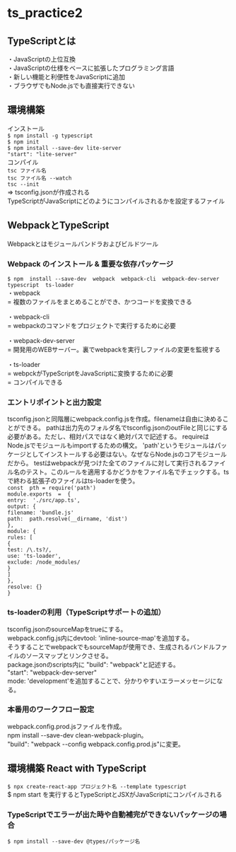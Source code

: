 # ts_practice2

## TypeScriptとは
・JavaScriptの上位互換</br>
・JavaScriptの仕様をベースに拡張したプログラミング言語</br>
・新しい機能と利便性をJavaScriptに追加</br>
・ブラウザでもNode.jsでも直接実行できない</br>

## 環境構築
インストール</br>
`$ npm install -g typescript`</br>
`$ npm init`</br>
`$ npm install --save-dev lite-server`</br>
`"start": "lite-server"`</br>
コンパイル</br>
`tsc ファイル名`</br>
`tsc ファイル名 --watch`</br>
`tsc --init`</br>
=> tsconfig.jsonが作成される</br>
TypeScriptがJavaScriptにどのようにコンパイルされるかを設定するファイル

## WebpackとTypeScript
Webpackとはモジュールバンドラおよびビルドツール<br/>

### Webpack のインストール & 重要な依存パッケージ
`$ npm  install --save-dev  webpack  webpack-cli  webpack-dev-server  typescript  ts-loader`<br/>
・webpack<br/>
= 複数のファイルをまとめることができ、かつコードを変換できる<br/>

・webpack-cli <br/>
= webpackのコマンドをプロジェクトで実行するために必要<br/>

・webpack-dev-server<br/>
= 開発用のWEBサーバー。裏でwebpackを実行しファイルの変更を監視する<br/>

・ts-loader<br/>
= webpckがTypeScriptをJavaScriptに変換するために必要<br/>
= コンパイルできる

### エントリポイントと出力設定
tsconfig.jsonと同階層にwebpack.config.jsを作成。filenameは自由に決めることができる。
pathは出力先のフォルダ名でtsconfig.jsonのoutFileと同じにする必要がある。ただし、相対パスではなく絶対パスで記述する。
requireはNode.jsでモジュールもimportするための構文。
'path'というモジュールはパッケージとしてインストールする必要はない。なぜならNode.jsのコアモジュールだから。
testはwebpackが見つけた全てのファイルに対して実行されるファイル名のテスト。このルールを適用するかどうかをファイル名でチェックする。tsで終わる拡張子のファイルはts-loaderを使う。<br/>
`const  pth = require('path')`                  <br/>
`module.exports  =  {`                          <br/>
    `entry:  './src/app.ts',`                     <br/>
    `output: {`                                  <br/>
        `filename: 'bundle.js'`                  <br/>
        `path:  path.resolve(__dirname, 'dist')`  <br/>
    `},`                                          <br/>
    `module: {`                                   <br/>
        `rules: [`                                <br/>
            `{`                                   <br/>
               `test: /\.ts?/,`                   <br/>
               `use: 'ts-loader',`                <br/>
               `exclude: /node_modules/`          <br/>
            `}`                                   <br/>
        `]`                                        <br/>
    `},`                                           <br/>
    `resolve: {}`                                  <br/>
`}`

### ts-loaderの利用（TypeScriptサポートの追加）
tsconfig.jsonのsourceMapをtrueにする。<br/>
webpack.config.js内にdevtool: 'inline-source-map'を追加する。<br/>
そうすることでwebpackでもsourceMapが使用でき、生成されるバンドルファイルのソースマップとリンクさせる。<br/>
package.jsonのscripts内に "build":  "webpack"と記述する。<br/>
"start":  "webpack-dev-server"<br/>
mode: 'development'を追加することで、分かりやすいエラーメッセージになる。<br/>




### 本番用のワークフロー設定
webpack.config.prod.jsファイルを作成。<br/>
npm install --save-dev clean-webpack-plugin。<br/>
"build": "webpack --config webpack.config.prod.js"に変更。<br/>


## 環境構築 React with TypeScript
`$ npx create-react-app プロジェクト名 --template typescript`</br>
$ npm start を実行するとTypeScriptとJSXがJavaScriptにコンパイルされる</br>

### TypeScriptでエラーが出た時や自動補完ができないパッケージの場合</br>
`$ npm install --save-dev @types/パッケージ名`</br>
